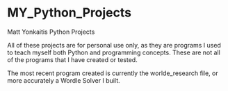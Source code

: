 # MY_Python_Projects
Matt Yonkaitis Python Projects


All of these projects are for personal use only, as they are programs I used to teach myself both Python and programming concepts.
These are not all of the programs that I have created or tested.

The most recent program created is currently the worlde_research file, or more accurately a Wordle Solver I built.
